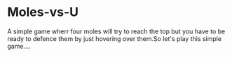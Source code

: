 # Moles-vs-U
A simple game wherr four moles will try to reach the top but you have to be ready to defence them by just hovering over them.So let's play this simple game....
